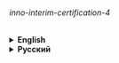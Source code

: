 ###### inno-interim-certification-4

<details><summary> 
<strong>English</strong>
</summary>

# Bot from the intermediate certification of the course "Code Future" of Innopolis University

### Stack:
* ##### aiogram
* ##### dotenv
* ##### sqlalchemy

#### You can get acquainted with the bot at [@innopolis_course_bot](https://t.me/innopolis_course_bot) (if it is enabled)

```shell
pip install -r requirements.txt
```

---

###### Teacher – [@QuadDarv1ne](https://github.com/QuadDarv1ne)

</details>

<details><summary> 
<strong>Русский</strong>
</summary>

# Бот с промежуточной аттестации по курсу "Код будущего" Университета Иннополис

### Стек:
* ##### aiogram
* ##### dotenv
* ##### sqlalchemy

#### Вы можете ознакомиться с ботом в [@innopolis_course_bot](https://t.me/innopolis_course_bot ) (если он включен)

```shell
pip install -r requirements.txt
```

---

###### Преподаватель – [@QuadDarv1ne](https://github.com/QuadDarv1ne)

</details>
